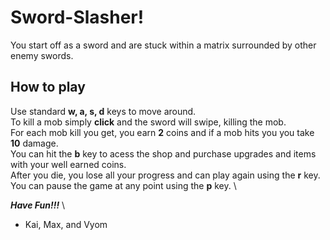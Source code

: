 # Sword-Slasher!
You start off as a sword and are stuck within a matrix surrounded by other enemy swords. 

## How to play
Use standard **w, a, s, d** keys to move around. \
To kill a mob simply **click** and the sword will swipe, killing the mob. \
For each mob kill you get, you earn **2** coins and if a mob hits you  you take **10** damage. \
You can hit the **b** key to acess the shop and purchase upgrades and items with your well earned coins. \
After you die, you lose all your progress and can play again using the **r** key. \
You can pause the game at any point using the **p** key. \

***Have Fun!!!*** \
- Kai, Max, and Vyom
